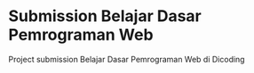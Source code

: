 # Submission Belajar Dasar Pemrograman Web
Project submission Belajar Dasar Pemrograman Web di Dicoding
